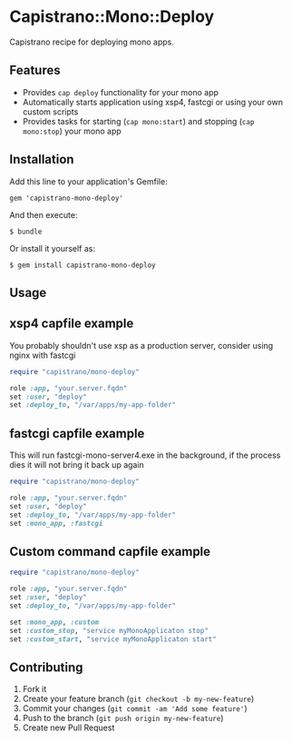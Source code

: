 Capistrano::Mono::Deploy
========================

Capistrano recipe for deploying mono apps.

Features
--------
- Provides `cap deploy` functionality for your mono app
- Automatically starts application using xsp4, fastcgi or using your own custom scripts
- Provides tasks for starting (`cap mono:start`) and stopping (`cap mono:stop`) your mono app

## Installation

Add this line to your application's Gemfile:

    gem 'capistrano-mono-deploy'

And then execute:

    $ bundle

Or install it yourself as:

    $ gem install capistrano-mono-deploy

## Usage

xsp4 capfile example
--------------------
You probably shouldn't use xsp as a production server, consider using nginx with fastcgi

```ruby
require "capistrano/mono-deploy"

role :app, "your.server.fqdn"
set :user, "deploy"
set :deploy_to, "/var/apps/my-app-folder"

```

fastcgi capfile example
-----------------------
This will run fastcgi-mono-server4.exe in the background, if the process dies it will not bring it back up again

```ruby
require "capistrano/mono-deploy"

role :app, "your.server.fqdn"
set :user, "deploy"
set :deploy_to, "/var/apps/my-app-folder"
set :mono_app, :fastcgi

```

Custom command capfile example
------------------------------
```ruby
require "capistrano/mono-deploy"

role :app, "your.server.fqdn"
set :user, "deploy"
set :deploy_to, "/var/apps/my-app-folder"

set :mono_app, :custom
set :custom_stop, "service myMonoApplicaton stop"
set :custom_start, "service myMonoApplicaton start"

```
## Contributing

1. Fork it
2. Create your feature branch (`git checkout -b my-new-feature`)
3. Commit your changes (`git commit -am 'Add some feature'`)
4. Push to the branch (`git push origin my-new-feature`)
5. Create new Pull Request

